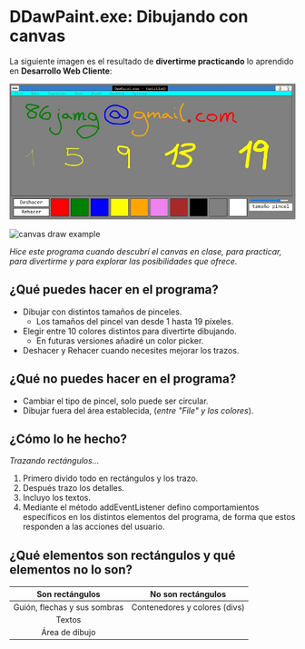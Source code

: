 # DDawPaint.exe: Dibujando con canvas

La siguiente imagen es el resultado de **divertirme practicando** lo aprendido en **Desarrollo Web Cliente**:

![PaintBrush](img/dpaint.jpg "Interfaz del antiguo PaintBrush recreada en Canvas de JavaScript")

<img srcset="img/paint_4_s.png 1366px, img/paint_3_l.png 1280px, img/paint_2_m.png 800px, img/paint_1_s.png 360px" src="img/paint_4_s.png" alt="canvas draw example" >


*Hice este programa cuando descubrí el canvas en clase, para practicar, para divertirme y para explorar las posibilidades que ofrece.*


## ¿Qué puedes hacer en el programa?

* Dibujar con distintos tamaños de pinceles.
    - Los tamaños del pincel van desde 1 hasta 19 píxeles.
* Elegir entre 10 colores distintos para divertirte dibujando.
    - En futuras versiones añadiré un color picker.
* Deshacer y Rehacer cuando necesites mejorar los trazos.

## ¿Qué **no** puedes hacer en el programa?

* Cambiar el tipo de pincel, solo puede ser circular.
* Dibujar fuera del área establecida, (*entre "File" y los colores*).

## ¿Cómo lo he hecho?

*Trazando rectángulos...*
1. Primero divido todo en rectángulos y los trazo.
2. Después trazo los detalles.
3. Incluyo los textos.
4. Mediante el método addEventListener defino comportamientos específicos en los distintos elementos del programa, de forma que estos responden a las acciones del usuario.

## ¿Qué elementos son rectángulos y qué elementos no lo son?

|       Son rectángulos        |      No son rectángulos       |
| :--------------------------: | :---------------------------: |
| Guión, flechas y sus sombras | Contenedores y colores (divs) |
|            Textos            |                               |
|        Área de dibujo        |                               |
